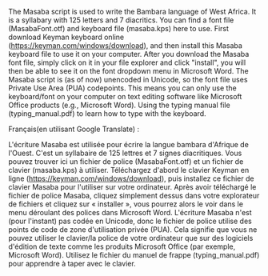 The Masaba script is used to write the Bambara language of West Africa. It is a syllabary with 125 letters and 7 diacritics. You can find a font file (MasabaFont.otf) and keyboard file (masaba.kps) here to use. First download Keyman keyboard online (https://keyman.com/windows/download), and then install this Masaba keyboard file to use it on your computer. After you download the Masaba font file, simply click on it in your file explorer and click "install", you will then be able to see it on the font dropdown menu in Microsoft Word. The Masaba script is (as of now) unencoded in Unicode, so the font file uses Private Use Area (PUA) codepoints. This means you can only use the keyboard/font on your computer on text editing software like Microsoft Office products (e.g., Microsoft Word). Using the typing manual file (typing_manual.pdf) to learn how to type with the keyboard.

Français(en utilisant Google Translate) :

L'écriture Masaba est utilisée pour écrire la langue bambara d'Afrique de l'Ouest. C'est un syllabaire de 125 lettres et 7 signes diacritiques. Vous pouvez trouver ici un fichier de police (MasabaFont.otf) et un fichier de clavier (masaba.kps) à utiliser. Téléchargez d'abord le clavier Keyman en ligne (https://keyman.com/windows/download), puis installez ce fichier de clavier Masaba pour l'utiliser sur votre ordinateur. Après avoir téléchargé le fichier de police Masaba, cliquez simplement dessus dans votre explorateur de fichiers et cliquez sur « installer », vous pourrez alors le voir dans le menu déroulant des polices dans Microsoft Word. L'écriture Masaba n'est (pour l'instant) pas codée en Unicode, donc le fichier de police utilise des points de code de zone d'utilisation privée (PUA). Cela signifie que vous ne pouvez utiliser le clavier/la police de votre ordinateur que sur des logiciels d'édition de texte comme les produits Microsoft Office (par exemple, Microsoft Word). Utilisez le fichier du manuel de frappe (typing_manual.pdf) pour apprendre à taper avec le clavier.
